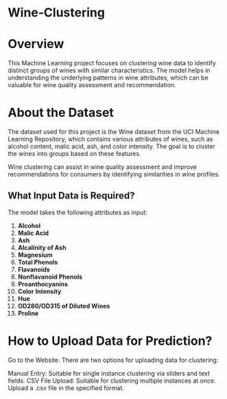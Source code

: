 # Wine-Clustering
# Overview
This Machine Learning project focuses on clustering wine data to identify distinct groups of wines with similar characteristics. The model helps in understanding the underlying patterns in wine attributes, which can be valuable for wine quality assessment and recommendation.

# About the Dataset
The dataset used for this project is the Wine dataset from the UCI Machine Learning Repository, which contains various attributes of wines, such as alcohol content, malic acid, ash, and color intensity. The goal is to cluster the wines into groups based on these features.

Wine clustering can assist in wine quality assessment and improve recommendations for consumers by identifying similarities in wine profiles.

## What Input Data is Required?

The model takes the following attributes as input:

1. **Alcohol**
2. **Malic Acid**
3. **Ash**
4. **Alcalinity of Ash**
5. **Magnesium**
6. **Total Phenols**
7. **Flavanoids**
8. **Nonflavanoid Phenols**
9. **Proanthocyanins**
10. **Color Intensity**
11. **Hue**
12. **OD280/OD315 of Diluted Wines**
13. **Proline**

# How to Upload Data for Prediction?
Go to the Website. There are two options for uploading data for clustering:

Manual Entry: Suitable for single instance clustering via sliders and text fields.
CSV File Upload: Suitable for clustering multiple instances at once. Upload a .csv file in the specified format.
